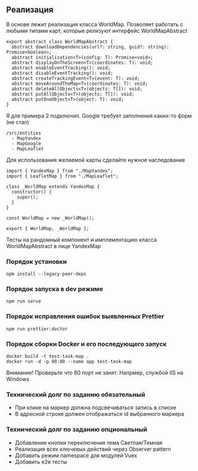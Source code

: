 ## Реализация

В основе лежит реализация класса WorldMap. Позволяет работать с любыми типами карт, которые релизуют интерфейс WorldMapAbstract

```
export abstract class WorldMapAbstract {
  abstract downloadDependencies(url?: string, guid?: string): Promise<boolean>;
  abstract initialization<T>(config: T): Promise<void>;
  abstract displayOnTheScreen<T>(coordinates: T): void;
  abstract enableEventTracking(): void;
  abstract disableEventTracking(): void;
  abstract createTrackingEvent<T>(event: T): void;
  abstract moveAroundTheMap<T>(coordinates: T): void;
  abstract deleteAllObjects<T>(objects: T[]): void;
  abstract putAllObjects<T>(objects: T[]): void;
  abstract putOneObject<T>(object: T): void;
}
```

Я для примера 2 подключил. Google требует заполнения каких-то форм (не стал)

```
/src/entities
  - MapYandex
  - MapGoogle
  - MapLeaflet
```

Для использования желаемой карты сделайте нужное наследование

```
import { YandexMap } from "./MapYandex";
import { LeafletMap } from "./MapLeaflet";

class _WorldMap extends YandexMap {
  constructor() {
    super();
  }
}

const WorldMap = new _WorldMap();

export { WorldMap, _WorldMap };
```

Тесты на рандомный компонент и имплементацию класса WorldMapAbstract в лице YandexMap

### Порядок установки

```
npm install --legacy-peer-deps
```

### Порядок запуска в dev режиме

```
npm run serve
```

### Порядок исправления ошибок выявленных Prettier

```
npm run prettier:doctor
```

### Порядок сборки Docker и его последующего запуск

```
docker build -t test-task-map .
docker run -d -p 80:80 --name app test-task-map
```

Внимание! Проверьте что 80 порт не занят. Напрмер, службой IIS на Windows

### Технический долг по заданию обязательный

- При клике на маркер должна подсвечиваться запись в списке
- В адресной строке должен отображаться id выбранного маркера

### Технический долг по заданию опциональный

- Добавление кнопки переключения тема Светлая/Темная
- Реализация всех ключевых действий через Observer pattern
- Добавить режим namespace для модулей Vuex
- Добавить e2e тесты
